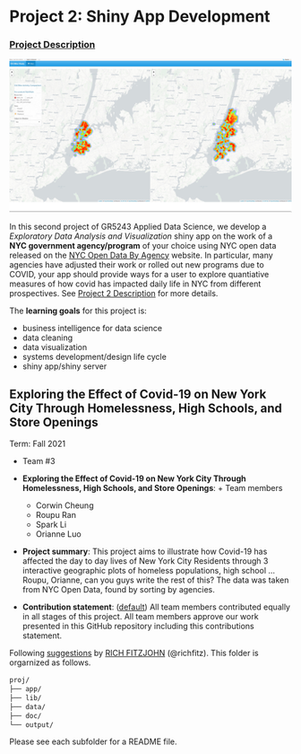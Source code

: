 # Project 2: Shiny App Development

### [Project Description](doc/project2_desc.md)

![screenshot](doc/figs/map.jpg)

In this second project of GR5243 Applied Data Science, we develop a *Exploratory Data Analysis and Visualization* shiny app on the work of a **NYC government agency/program** of your choice using NYC open data released on the [NYC Open Data By Agency](https://opendata.cityofnewyork.us/data/) website. In particular, many agencies have adjusted their work or rolled out new programs due to COVID, your app should provide ways for a user to explore quantiative measures of how covid has impacted daily life in NYC from different prospectives. See [Project 2 Description](doc/project2_desc.md) for more details.  

The **learning goals** for this project is:

- business intelligence for data science
- data cleaning
- data visualization
- systems development/design life cycle
- shiny app/shiny server


## Exploring the Effect of Covid-19 on New York City Through Homelessness, High Schools, and Store Openings
Term: Fall 2021

+ Team #3
+ **Exploring the Effect of Covid-19 on New York City Through Homelessness, High Schools, and Store Openings**: + Team members
	+ Corwin Cheung
	+ Roupu Ran
	+ Spark Li
	+ Orianne Luo

+ **Project summary**: This project aims to illustrate how Covid-19 has affected the day to day lives of New York City Residents through 3 interactive geographic plots of homeless populations, high school ... Roupu, Orianne, can you guys write the rest of this?
The data was taken from NYC Open Data, found by sorting by agencies.

+ **Contribution statement**: ([default](doc/a_note_on_contributions.md)) All team members contributed equally in all stages of this project. All team members approve our work presented in this GitHub repository including this contributions statement. 

Following [suggestions](http://nicercode.github.io/blog/2013-04-05-projects/) by [RICH FITZJOHN](http://nicercode.github.io/about/#Team) (@richfitz). This folder is orgarnized as follows.

```
proj/
├── app/
├── lib/
├── data/
├── doc/
└── output/
```

Please see each subfolder for a README file.

